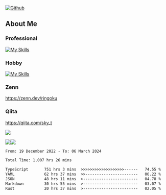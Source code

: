 [![Github](https://img.shields.io/github/followers/skyt-a?label=Follow&style=social)](https://github.com/skyt-a)

## About Me
### Professional
[![My Skills](https://skillicons.dev/icons?i=react,ts,js,nodejs,java,graphql,firebase,githubactions&theme=light)](https://skillicons.dev)
### Hobby
[![My Skills](https://skillicons.dev/icons?i=unity,rust,py&theme=light)](https://skillicons.dev)

### Zenn
https://zenn.dev/ringoku
### Qiita
https://qiita.com/sky_t


![](https://github-profile-summary-cards.vercel.app/api/cards/profile-details?username=skyt-a&theme=default)

![](https://github-profile-summary-cards.vercel.app/api/cards/repos-per-language?username=skyt-a&theme=default)![](https://github-profile-summary-cards.vercel.app/api/cards/stats?username=RinGoku&theme=default)

<!--START_SECTION:waka-->

```txt
From: 19 December 2022 - To: 06 March 2024

Total Time: 1,007 hrs 26 mins

TypeScript       751 hrs 3 mins  >>>>>>>>>>>>>>>>>>>------   74.55 %
YAML             62 hrs 37 mins  >>-----------------------   06.22 %
JSON             48 hrs 11 mins  >------------------------   04.78 %
Markdown         30 hrs 55 mins  >------------------------   03.07 %
Rust             20 hrs 37 mins  >------------------------   02.05 %
```

<!--END_SECTION:waka-->
